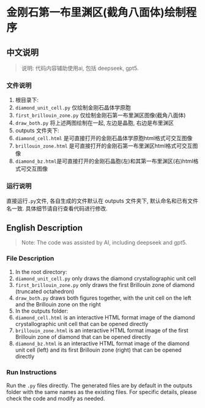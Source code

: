 # 金刚石第一布里渊区(截角八面体)绘制程序
## 中文说明

> 说明: 代码内容辅助使用ai, 包括 deepseek, gpt5.

### 文件说明
1. 根目录下:
  1. `diamond_unit_cell.py` 仅绘制金刚石晶体学原胞
  2. `first_brillouin_zone.py` 仅绘制金刚石第一布里渊区图像(截角八面体)
  3. `draw_both.py` 将上述两图绘制在一起, 左边是晶胞, 右边是布里渊区
2. outputs 文件夹下:
  1. `diamond_cell.html` 是可直接打开的金刚石晶体学原胞html格式可交互图像
  2.  `brillouin_zone.html` 是可直接打开的金刚石第一布里渊区html格式可交互图像
  3.  `diamond_bz.html`是可直接打开的金刚石晶胞(左)和其第一布里渊区(右)html格式可交互图像
### 运行说明
直接运行`.py`文件, 各自生成的文件默认在 outputs 文件夹下, 默认命名和已有文件名一致.
具体细节请自行查看代码进行修改.

## English Description

> Note: The code was assisted by AI, including deepseek and gpt5.

### File Description
1. In the root directory:
  1. `diamond_unit_cell.py` only draws the diamond crystallographic unit cell
  2. `first_brillouin_zone.py` only draws the first Brillouin zone of diamond (truncated octahedron)
  3. `draw_both.py` draws both figures together, with the unit cell on the left and the Brillouin zone on the right
2. In the outputs folder:
  1. `diamond_cell.html` is an interactive HTML format image of the diamond crystallographic unit cell that can be opened directly
  2. `brillouin_zone.html` is an interactive HTML format image of the first Brillouin zone of diamond that can be opened directly
  3. `diamond_bz.html` is an interactive HTML format image of the diamond unit cell (left) and its first Brillouin zone (right) that can be opened directly

### Run Instructions
Run the `.py` files directly. The generated files are by default in the outputs folder with the same names as the existing files.
For specific details, please check the code and modify as needed.
